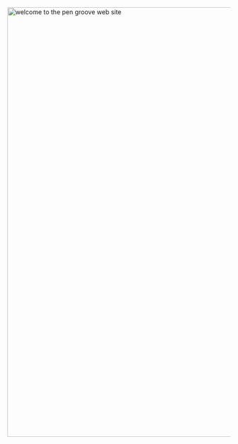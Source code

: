 <img width="969" alt="welcome to the pen groove web site" src="https://github.com/user-attachments/assets/444ed42e-ee53-42e7-bf90-e16bda68e2dc">
